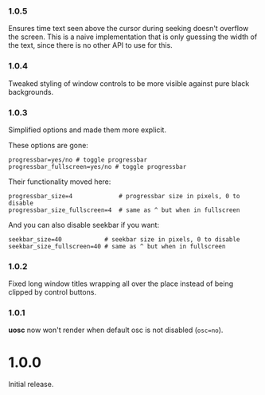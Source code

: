 ### 1.0.5

Ensures time text seen above the cursor during seeking doesn't overflow the screen. This is a naive implementation that is only guessing the width of the text, since there is no other API to use for this.

### 1.0.4

Tweaked styling of window controls to be more visible against pure black backgrounds.

### 1.0.3

Simplified options and made them more explicit.

These options are gone:

```
progressbar=yes/no # toggle progressbar
progressbar_fullscreen=yes/no # toggle progressbar
```

Their functionality moved here:

```
progressbar_size=4             # progressbar size in pixels, 0 to disable
progressbar_size_fullscreen=4  # same as ^ but when in fullscreen
```

And you can also disable seekbar if you want:

```
seekbar_size=40            # seekbar size in pixels, 0 to disable
seekbar_size_fullscreen=40 # same as ^ but when in fullscreen
```

### 1.0.2

Fixed long window titles wrapping all over the place instead of being clipped by control buttons.

### 1.0.1

**uosc** now won't render when default osc is not disabled (`osc=no`).

# 1.0.0

Initial release.